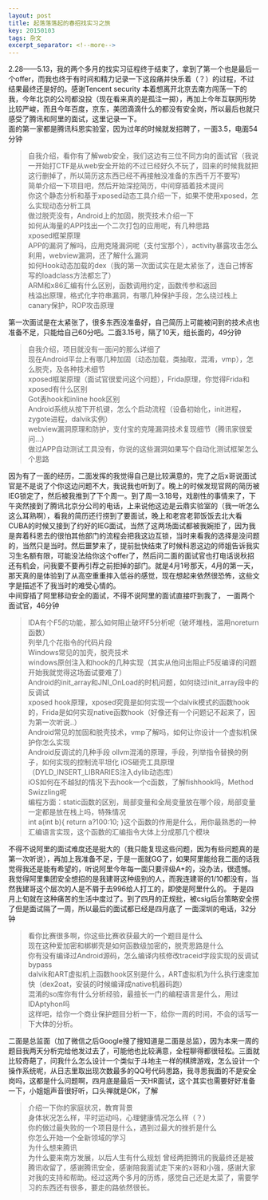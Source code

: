 ```yaml
---
layout: post
title: 起落落落起的春招找实习之旅
key: 20150103
tags: 杂文
excerpt_separator: <!--more-->
---
```

2.28——5.13，我的两个多月的找实习征程终于结束了，拿到了第一个也是最后一个offer，而我也终于有时间和精力记录一下这段痛并快乐着（？）的过程，不过结果最终还是好的。感谢Tencent security   <!--more-->
本着想离开北京去南方闯荡一下的我，今年北京的公司都没投（现在看来真的是孤注一掷），再加上今年互联网形势比较严峻，而且今年百度，京东，美团滴滴什么的都没有安全岗，所以最后也就只感受了腾讯和阿里的面试，这里记录一下。  
面的第一家都是腾讯科恩实验室，因为过年的时候就发招聘了，一面3.5，电面54分钟
> 自我介绍，看你有了解web安全，我们这边有三位不同方向的面试官（我说一开始打CTF是从web安全开始的不过已经好久不玩了，回来的时候我就把这行删掉了，所以简历这东西已经不再接触没准备的东西千万不要写）  
> 简单介绍一下项目吧，然后开始深挖简历，中间穿插着技术提问  
> 你这个静态分析和基于xposed动态工具介绍一下，如果不使用xposed，怎么实现动态分析工具  
> 做过脱壳没有，Android上的加固，脱壳技术介绍一下  
> 如何从海量的APP找出一个二次打包的应用呢，有几种思路  
> xposed框架原理  
> APP的漏洞了解吗，应用克隆漏洞呢（支付宝那个），activity暴露攻击怎么利用，webview漏洞，还了解什么漏洞  
> 如何Hook动态加载的dex（我的第一次面试实在是太紧张了，连自己博客写的loadclass方法都忘了）  
> ARM和x86汇编有什么区别，函数调用约定，函数传参和返回  
> 栈溢出原理，格式化字符串漏洞，有哪几种保护手段，怎么绕过栈上canary保护，ROP攻击原理  

第一次面试是在太紧张了，很多东西没准备好，自己简历上可能被问到的技术点也准备不足，只能给自己60分吧。二面3.15号，隔了10天，组长面的，49分钟
> 自我介绍，项目就没有一面问的那么详细了  
> 现在Android平台上有哪几种加固（动态加载，类抽取，混淆，vmp），怎么脱壳，及各种技术细节   
> xposed框架原理（面试官很爱问这个问题），Frida原理，你觉得Frida和xposed有什么区别  
> Got表hook和inline hook区别  
> Android系统从按下开机键，怎么个启动流程（设备初始化，init进程，zygote进程，dalvik实例）  
> webview漏洞原理和防护，支付宝的克隆漏洞技术复现细节（腾讯家很爱问...）  
> 做过APP自动测试工具没有，你说的这些漏洞如果写个自动化测试框架怎么个思路  

因为有了一面的经历，二面发挥的我觉得自己是比较满意的，完了之后x哥说面试官是不是说了个你这边问题不大，我说我也听到了。晚上的时候发现官网的简历被IEG锁定了，然后被我推到了下个周一。到了周一3.18号，戏剧性的事情来了，下午突然接到了腾讯北京分公司的电话，上来说他这边是云鼎实验室的（我一听怎么这么耳熟啊），看我的简历还行捞到了要面试，晚上和老宫老郭饭饭去北大看CUBA的时候又接到了约好的IEG面试，当然了这两场面试都被我婉拒了，因为我是奔着科恩去的很怕其他部门的流程会把我这边互锁，当时来看我的选择是没问题的，当然只是当时。然后噩梦来了，提前批快结束了时候科恩这边的师姐告诉我实习生名额有限，可能没法给你这个offer了，然后问二面的面试官也打电话说秋招还有机会，问我要不要再引荐之前拒掉的部门。就是4月1号那天，4月的第一天，那天真的是体验到了从高空重重摔入低谷的感觉，现在想起来依然很恐怖，这些文字是描述不了我当时的难受心情的。  
中间穿插了阿里移动安全的面试，不得不说阿里的面试直接吓到我了， 一面两个面试官，46分钟 
> IDA有个F5的功能，那么如何阻止破坏F5分析呢（破坏堆栈，滥用noreturn函数）  
> 列举几个花指令的代码片段  
> Windows常见的加壳，脱壳技术  
> windows原创注入和hook的几种实现（其实从他问出阻止F5反编译的问题开始我就觉得这场面试要难了）  
> Android的init_array和JNI_OnLoad的时机问题，如何绕过init_array段中的反调试  
> xposed hook原理，xposed究竟是如何实现一个dalvik模式的函数hook的，Frida是如何实现native函数hook（好像还有一个问题记不起来了，因为第一次听说..）  
> Android常见的加固和脱壳技术，vmp了解吗，如何让你设计一个虚拟机保护你怎么实现  
> Android反调试的几种手段
> ollvm混淆的原理，手段，列举指令替换的例子，如何实现的控制流平坦化
> iOS砸壳工具原理（DYLD_INSERT_LIBRARIES注入dylib动态库）  
> iOS如何在不越狱的情况下去hook一个c函数，了解fishhook吗，Method Swizzling呢  
> 编程方面：static函数的区别，局部变量和全局变量放在哪个段，局部变量一定都是放在栈上吗，特殊情况  
> int a(int b){
	return a?100:10;
}这个函数的作用是什么，用你最熟悉的一种汇编语言实现，这个函数的汇编指令大体上分成那几个模块  

不得不说阿里的面试难度还是挺大的（我只能复现这些问题，因为有些问题真的是第一次听说），再加上我准备不足，于是一面就GG了，如果阿里能给我二面的话我觉得我还是能有希望的，听说阿里今年每一面只要评级A+的，没办法，很遗憾。我觉得阿里集团安全想招的是我建哥这种级别的人，而我连建哥的1/10都没有，当然我建哥这个层次的人是不屑于去996给人打工的，即使是阿里什么的。
于是四月上旬就在这种痛苦的生活中度过了。到了四月的正规批，被csig后台策略安全捞了但是面试隔了一周，所以最后的面试都已经是四月底了
一面深圳的电话，32分钟  
> 看你比赛很多啊，你这些比赛收获最大的一个题目是什么  
> 现在这种爱加密和梆梆壳是如何函数级加密的，脱壳思路是什么  
> 你有没有编译过Android源码，怎么编译内核修改traceid字段实现的反调试bypass  
> dalvik和ART虚拟机上函数hook区别是什么，ART虚拟机为什么执行速度加快（dex2oat，安装的时候编译成native机器码跑）  
> 混淆的so库你有什么分析经验，最擅长一门的编程语言是什么，用过IDAptyhon吗  
> 这样吧，给你一个商业保护题目分析一下，给你一周的时间，不会的话写一下大体的分析。  

二面是总监面（加了微信之后Google搜了搜知道是二面是总监），因为本来一周的题目我两天分析完给他发过去了，可能他也比较满意，全程聊得都很轻松。三面就比较奇葩了，问我什么怎么设计一个类似于斗地主一样的棋牌游戏，怎么设计一个操作系统呢，从日志里取出现次数最多的QQ号代码思路，我寻思我面的不是安全岗吗，这都是什么问题啊，四月底是最后一天HR面试，这个其实也需要好好准备一下，小姐姐声音很好听，口头禅就是OK，了解
> 介绍一下你的家庭状况，教育背景  
> 身体状况怎么样，平时运动吗，心理健康情况怎么样（？）  
> 你的做过最失败的一个项目是什么，遇到过最大的挫折是什么  
> 你怎么开始一个全新领域的学习  
> 为什么想来腾讯  
> 为什么要来南方发展，以后人生有什么规划
曾经两拒腾讯的我最终还是被腾讯收留了，感谢腾讯安全，感谢陪我面试走下来的x哥和小强，感谢大家对我的支持和帮助。经过这两个多月的历练，感觉自己还是太菜了，需要学习的东西还有很多，要走的路依然很长。
